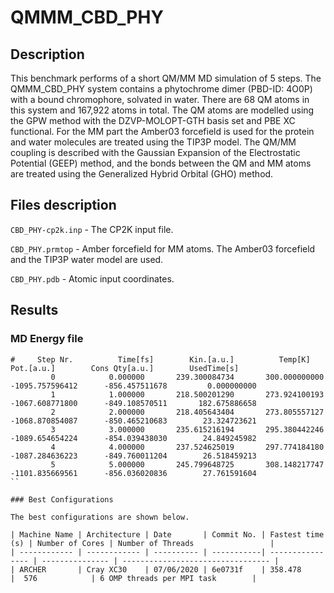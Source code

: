 # QMMM_CBD_PHY

## Description

This benchmark performs of a short QM/MM MD simulation of 5 steps.
The QMMM_CBD_PHY system contains a phytochrome dimer (PBD-ID: 4O0P) with a bound chromophore, 
solvated in water. There are 68 QM atoms in this system and 167,922 atoms in total.
The QM atoms are modelled using the GPW method with the DZVP-MOLOPT-GTH basis set and 
PBE XC functional. For the MM part the Amber03 forcefield is used for the protein 
and water molecules are treated using the TIP3P model. The QM/MM coupling is described 
with the Gaussian Expansion of the Electrostatic Potential (GEEP) method, and the bonds between the
QM and MM atoms are treated using the Generalized Hybrid Orbital (GHO) method.

## Files description

``CBD_PHY-cp2k.inp`` - The CP2K input file.

``CBD_PHY.prmtop`` - Amber forcefield for MM atoms. The Amber03 forcefield and
the TIP3P water model are used.

``CBD_PHY.pdb`` - Atomic input coordinates.

## Results

### MD Energy file

```
#     Step Nr.          Time[fs]        Kin.[a.u.]          Temp[K]            Pot.[a.u.]        Cons Qty[a.u.]        UsedTime[s]
         0            0.000000       239.300084734       300.000000000     -1095.757596412      -856.457511678         0.000000000
         1            1.000000       218.500201290       273.924100193     -1067.608771800      -849.108570511       182.675886658
         2            2.000000       218.405643404       273.805557127     -1068.870854087      -850.465210683        23.324723621
         3            3.000000       235.615216194       295.380442246     -1089.654654224      -854.039438030        24.849245982
         4            4.000000       237.524625019       297.774184180     -1087.284636223      -849.760011204        26.518459213
         5            5.000000       245.799648725       308.148217747     -1101.835669561      -856.036020836        27.761591604
``

### Best Configurations

The best configurations are shown below. 

| Machine Name | Architecture | Date       | Commit No. | Fastest time (s) | Number of Cores | Number of Threads                 |
| ------------ | ------------ | ---------- | -----------| ---------------- | --------------- | --------------------------------- |
| ARCHER       | Cray XC30    | 07/06/2020 | 6e0731f    | 358.478          |  576            | 6 OMP threads per MPI task        |

